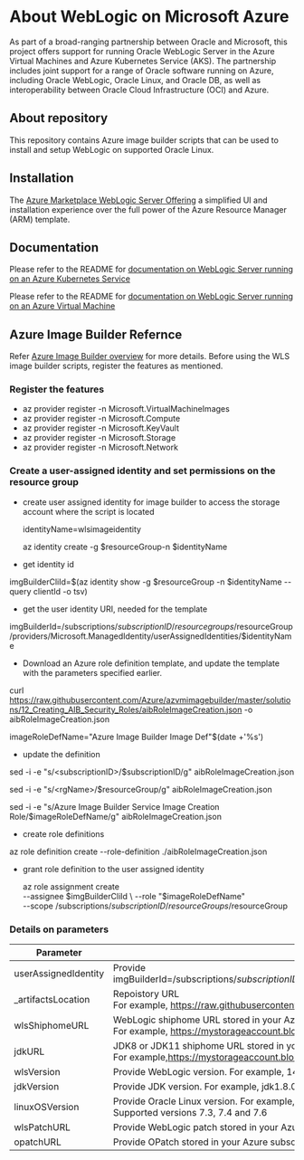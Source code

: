 # About WebLogic on Microsoft Azure

As part of a broad-ranging partnership between Oracle and Microsoft, this project offers support for running Oracle WebLogic Server in the Azure Virtual Machines and Azure Kubernetes Service (AKS). The partnership includes joint support for a range of Oracle software running on Azure, including Oracle WebLogic, Oracle Linux, and Oracle DB, as well as interoperability between Oracle Cloud Infrastructure (OCI) and Azure. 

## About repository
This repository contains Azure image builder scripts that can be used to install and setup WebLogic on supported Oracle Linux.

## Installation

The [Azure Marketplace WebLogic Server Offering](https://azuremarketplace.microsoft.com/en-us/marketplace/apps?search=WebLogic) a simplified UI and installation experience over the full power of the Azure Resource Manager (ARM) template.

## Documentation

Please refer to the README for [documentation on WebLogic Server running on an Azure Kubernetes Service](https://oracle.github.io/weblogic-kubernetes-operator/userguide/aks/)

Please refer to the README for [documentation on WebLogic Server running on an Azure Virtual Machine](https://docs.oracle.com/en/middleware/standalone/weblogic-server/wlazu/get-started-oracle-weblogic-server-microsoft-azure-iaas.html#GUID-E0B24A45-F496-4509-858E-103F5EBF67A7)

## Azure Image Builder Refernce

Refer [Azure Image Builder overview](https://docs.microsoft.com/en-us/azure/virtual-machines/image-builder-overview) for more details.
Before using the WLS image builder scripts, register the features as mentioned.
### Register the features
* az provider register -n Microsoft.VirtualMachineImages
* az provider register -n Microsoft.Compute
* az provider register -n Microsoft.KeyVault
* az provider register -n Microsoft.Storage
* az provider register -n Microsoft.Network

### Create a user-assigned identity and set permissions on the resource group
 * create user assigned identity for image builder to access the storage account where the script is located
  
     identityName=wlsimageidentity
  
     az identity create -g $resourceGroup-n $identityName

* get identity id

imgBuilderCliId=$(az identity show -g $resourceGroup -n $identityName --query clientId -o tsv)

* get the user identity URI, needed for the template

imgBuilderId=/subscriptions/$subscriptionID/resourcegroups/$resourceGroup/providers/Microsoft.ManagedIdentity/userAssignedIdentities/$identityName

* Download an Azure role definition template, and update the template with the parameters specified earlier.

curl https://raw.githubusercontent.com/Azure/azvmimagebuilder/master/solutions/12_Creating_AIB_Security_Roles/aibRoleImageCreation.json -o aibRoleImageCreation.json

imageRoleDefName="Azure Image Builder Image Def"$(date +'%s')

* update the definition

sed -i -e "s/\<subscriptionID\>/$subscriptionID/g" aibRoleImageCreation.json
  
sed -i -e "s/\<rgName\>/$resourceGroup/g" aibRoleImageCreation.json
  
sed -i -e "s/Azure Image Builder Service Image Creation Role/$imageRoleDefName/g" aibRoleImageCreation.json

* create role definitions

 az role definition create --role-definition ./aibRoleImageCreation.json

* grant role definition to the user assigned identity

  az role assignment create \
    --assignee $imgBuilderCliId \
    --role "$imageRoleDefName" \
    --scope /subscriptions/$subscriptionID/resourceGroups/$resourceGroup

### Details on parameters
| Parameter | Details |
|---|---|
|userAssignedIdentity| Provide </br> imgBuilderId=/subscriptions/$subscriptionID/resourcegroups/$resourceGroup/providers/Microsoft.ManagedIdentity/userAssignedIdentities/$identityName|
| _artifactsLocation | Repoistory URL </br> For example, https://raw.githubusercontent.com/sanjaymantoor/wls-image-builder/master|
|wlsShiphomeURL| WebLogic shiphome URL stored in your Azure subscription storage account container ( SAS URI ). Make sure URL is accessible. </br> For example, https://mystorageaccount.blob.core.windows.net/shiphomes/fmw_14.1.1.0.0_wls_Disk1_1of1.zip|
|jdkURL | JDK8 or JDK11 shiphome URL stored in your Azure subscription storage account container ( SAS URI ). Make sure URL is accessible. </br> For example,https://mystorageaccount.blob.core.windows.net/shiphomes/jdk-8u291-linux-x64.tar.gz|
|wlsVersion| Provide WebLogic version. For example, 14.1.1.0.0 or 12.2.1.4.0 or 12.2.1.3.0|
|jdkVersion| Provide JDK version. For example, jdk1.8.0_291|
|linuxOSVersion| Provide Oracle Linux version. For example, 7.6 in case it is Oracle Linux 7.6. </br> Supported versions 7.3, 7.4 and 7.6|
|wlsPatchURL|Provide WebLogic patch stored in your Azure subscription storage account container ( SAS URI ).  Make sure URL is accessible. </br> |
|opatchURL|Provide OPatch stored in your Azure subscription storage account container ( SAS URI ).  Make sure URL is accessible. </br> |


